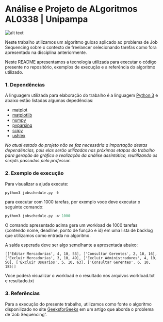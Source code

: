 # Análise e Projeto de ALgoritmos AL0338 | Unipampa
![alt text](https://unipampa.edu.br/portal/sites/default/files/assinatura_visual_unipampa_horizontal_cor_fundo_preto.jpg)

Neste trabalho utilizamos um algoritmo guloso aplicado ao problema de Job Sequencing sobre o contexto de freelancer selecionando tarefas como fora apresentado na disciplina anteriormente.

Neste README apresentamos a tecnologia utilizada para executar o código presente no repositório, exemplos de execução e a referência do algoritmo utilizado.

### 1. Dependências

A linguagem utilizada para elaboração do trabalho é a linguagem [Python 3](https://www.python.org/downloads/) e abaixo estão listadas algumas depedências:

- [matplot](https://matplotlib.org/)
- [matplotlib](https://matplotlib.org/)
- [numpy](https://numpy.org/doc/stable/user/quickstart.html)
- [pyparsing](https://pypi.org/project/pyparsing/)
- [scipy](https://www.scipy.org/)
- [ushlex](https://pypi.org/project/ushlex/)

*No atual estado do projeto não se faz necessária a importação destas dependências, pois elas serão utilizadas nas próximas etapas do trabalho para geração de gráfico e realização da análise assintótica, reutilizando os scripts passados pelo professor.*

### 2. Exemplo de execução

Para visualizar a ajuda execute:

```python
python3 jobschedule.py -h
```

para executar com 1000 tarefas, por exemplo voce deve executar o seguinte comando:
```python
python3 jobschedule.py -w 1000
```
O comando apresentado acima gera um workload de 1000 tarefas (contendo nome, deadline, ponto de função e id) em uma lista de backlog que utilizamos como entrada no algoritmo. 

A saída esperada deve ser algo semelhante a apresentada abaixo:
```
[['Editar Mercadorias', 4, 10, 53], ['Consultar Gerentes', 2, 10, 16], ['Excluir Mercadorias', 3, 10, 49], ['Excluir Administradores', 4, 10, 50], ['Excluir Usuarios', 5, 10, 63], ['Consultar Gerentes', 6, 10, 185]]

```

Voce poderá visualizar o workload e o resultado nos arquivos workload.txt e resultado.txt

### 3. Referências

Para a execução do presente trabalho, utilizamos como fonte o algoritmo disponilizado no site [GeeksforGeeks](https://www.geeksforgeeks.org/job-sequencing-problem/) em um artigo que aborda o problema de 'Job Sequencing'.
